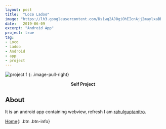 ```yaml
---
layout: post
title:  "Loco Ladoo"
image: "https://lh3.googleusercontent.com/Ds1wq2AJOgiOhEIcnAjj2maylxaBB0hRlx7PHOa512ZYFpmKTxESkIBTQ2r4exyG5Q=s180-rw"
date:   2019-06-09
excerpt: "Android App"
project: true
tag:
- Loco
- Ladoo
- Android
- app
- project
---
```


![project 1](https://lh3.googleusercontent.com/ibY-x-2uiTazBbFuuVBdXRLtWJskBvTxRqOE5EWtcruUabRkhNz4KpDXR6M_m2g2BcE4Eqk=w16383)
{: .image-pull-right}

<center><b>Self Project</b></center>

## About 

It is an android app containing webview, refresh
I am [rahulguptanitro](https://github.com/rahulguptanitro/). 

[Home](https://rahulguptanitro.github.io){: .btn .btn-info}
